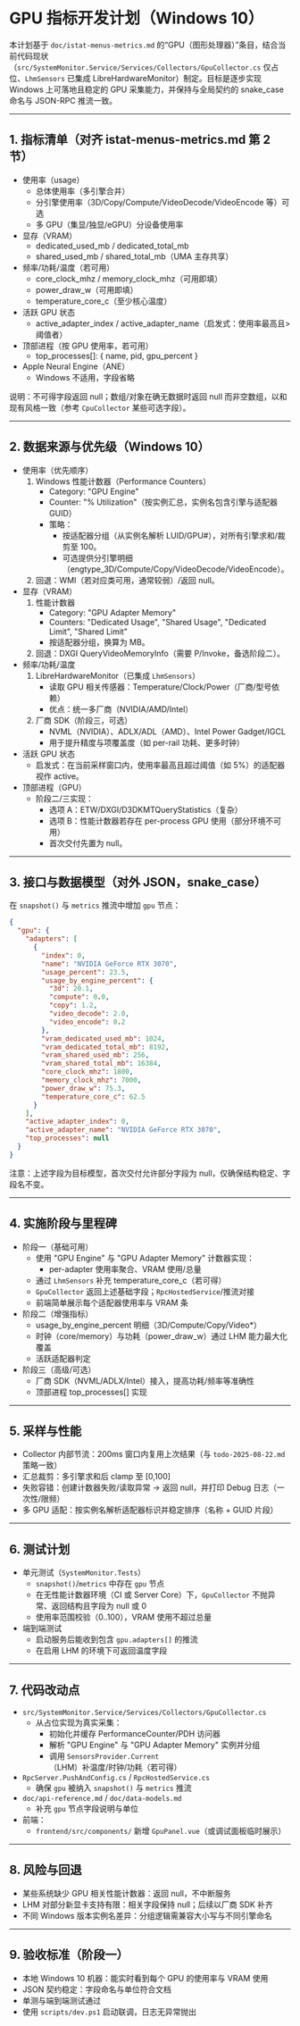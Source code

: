 # GPU 指标开发计划（Windows 10）

本计划基于 `doc/istat-menus-metrics.md` 的“GPU（图形处理器）”条目，结合当前代码现状（`src/SystemMonitor.Service/Services/Collectors/GpuCollector.cs` 仅占位、`LhmSensors` 已集成 LibreHardwareMonitor）制定。目标是逐步实现 Windows 上可落地且稳定的 GPU 采集能力，并保持与全局契约的 snake_case 命名与 JSON-RPC 推流一致。

---

## 1. 指标清单（对齐 istat-menus-metrics.md 第 2 节）
- 使用率（usage）
  - 总体使用率（多引擎合并）
  - 分引擎使用率（3D/Copy/Compute/VideoDecode/VideoEncode 等）可选
  - 多 GPU（集显/独显/eGPU）分设备使用率
- 显存（VRAM）
  - dedicated_used_mb / dedicated_total_mb
  - shared_used_mb / shared_total_mb（UMA 主存共享）
- 频率/功耗/温度（若可用）
  - core_clock_mhz / memory_clock_mhz（可用即填）
  - power_draw_w（可用即填）
  - temperature_core_c（至少核心温度）
- 活跃 GPU 状态
  - active_adapter_index / active_adapter_name（启发式：使用率最高且>阈值者）
- 顶部进程（按 GPU 使用率，若可用）
  - top_processes[]: { name, pid, gpu_percent }
- Apple Neural Engine（ANE）
  - Windows 不适用，字段省略

说明：不可得字段返回 null；数组/对象在确无数据时返回 null 而非空数组，以和现有风格一致（参考 `CpuCollector` 某些可选字段）。

---

## 2. 数据来源与优先级（Windows 10）
- 使用率（优先顺序）
  1) Windows 性能计数器（Performance Counters）
     - Category: "GPU Engine"
     - Counter: "% Utilization"（按实例汇总，实例名包含引擎与适配器 GUID）
     - 策略：
       - 按适配器分组（从实例名解析 LUID/GPU#），对所有引擎求和/裁剪至 100。
       - 可选提供分引擎明细（engtype_3D/Compute/Copy/VideoDecode/VideoEncode）。
  2) 回退：WMI（若对应类可用，通常较弱）/返回 null。
- 显存（VRAM）
  1) 性能计数器
     - Category: "GPU Adapter Memory"
     - Counters: "Dedicated Usage", "Shared Usage", "Dedicated Limit", "Shared Limit"
     - 按适配器分组，换算为 MB。
  2) 回退：DXGI QueryVideoMemoryInfo（需要 P/Invoke，备选阶段二）。
- 频率/功耗/温度
  1) LibreHardwareMonitor（已集成 `LhmSensors`）
     - 读取 GPU 相关传感器：Temperature/Clock/Power（厂商/型号依赖）
     - 优点：统一多厂商（NVIDIA/AMD/Intel）
  2) 厂商 SDK（阶段三，可选）
     - NVML（NVIDIA）、ADLX/ADL（AMD）、Intel Power Gadget/IGCL
     - 用于提升精度与项覆盖度（如 per-rail 功耗、更多时钟）
- 活跃 GPU 状态
  - 启发式：在当前采样窗口内，使用率最高且超过阈值（如 5%）的适配器视作 active。
- 顶部进程（GPU）
  - 阶段二/三实现：
    - 选项 A：ETW/DXGI/D3DKMTQueryStatistics（复杂）
    - 选项 B：性能计数器若存在 per-process GPU 使用（部分环境不可用）
    - 首次交付先置为 null。

---

## 3. 接口与数据模型（对外 JSON，snake_case）
在 `snapshot()` 与 `metrics` 推流中增加 `gpu` 节点：

```json
{
  "gpu": {
    "adapters": [
      {
        "index": 0,
        "name": "NVIDIA GeForce RTX 3070",
        "usage_percent": 23.5,
        "usage_by_engine_percent": {
          "3d": 20.1,
          "compute": 0.0,
          "copy": 1.2,
          "video_decode": 2.0,
          "video_encode": 0.2
        },
        "vram_dedicated_used_mb": 1024,
        "vram_dedicated_total_mb": 8192,
        "vram_shared_used_mb": 256,
        "vram_shared_total_mb": 16384,
        "core_clock_mhz": 1800,
        "memory_clock_mhz": 7000,
        "power_draw_w": 75.3,
        "temperature_core_c": 62.5
      }
    ],
    "active_adapter_index": 0,
    "active_adapter_name": "NVIDIA GeForce RTX 3070",
    "top_processes": null
  }
}
```

注意：上述字段为目标模型，首次交付允许部分字段为 null，仅确保结构稳定、字段名不变。

---

## 4. 实施阶段与里程碑
- 阶段一（基础可用）
  - 使用 "GPU Engine" 与 "GPU Adapter Memory" 计数器实现：
    - per-adapter 使用率聚合、VRAM 使用/总量
  - 通过 `LhmSensors` 补充 temperature_core_c（若可得）
  - `GpuCollector` 返回上述基础字段；`RpcHostedService`/推流对接
  - 前端简单展示每个适配器使用率与 VRAM 条
- 阶段二（增强指标）
  - usage_by_engine_percent 明细（3D/Compute/Copy/Video*）
  - 时钟（core/memory）与功耗（power_draw_w）通过 LHM 能力最大化覆盖
  - 活跃适配器判定
- 阶段三（高级/可选）
  - 厂商 SDK（NVML/ADLX/Intel）接入，提高功耗/频率等准确性
  - 顶部进程 top_processes[] 实现

---

## 5. 采样与性能
- Collector 内部节流：200ms 窗口内复用上次结果（与 `todo-2025-08-22.md` 策略一致）
- 汇总裁剪：多引擎求和后 clamp 至 [0,100]
- 失败容错：创建计数器失败/读取异常 → 返回 null，并打印 Debug 日志（一次性/限频）
- 多 GPU 适配：按实例名解析适配器标识并稳定排序（名称 + GUID 片段）

---

## 6. 测试计划
- 单元测试（`SystemMonitor.Tests`）
  - `snapshot()`/`metrics` 中存在 `gpu` 节点
  - 在无性能计数器环境（CI 或 Server Core）下，`GpuCollector` 不抛异常、返回结构且字段为 null 或 0
  - 使用率范围校验（0..100），VRAM 使用不超过总量
- 端到端测试
  - 启动服务后能收到包含 `gpu.adapters[]` 的推流
  - 在启用 LHM 的环境下可返回温度字段

---

## 7. 代码改动点
- `src/SystemMonitor.Service/Services/Collectors/GpuCollector.cs`
  - 从占位实现为真实采集：
    - 初始化并缓存 PerformanceCounter/PDH 访问器
    - 解析 "GPU Engine" 与 "GPU Adapter Memory" 实例并分组
    - 调用 `SensorsProvider.Current`（LHM）补温度/时钟/功耗（若可得）
- `RpcServer.PushAndConfig.cs` / `RpcHostedService.cs`
  - 确保 `gpu` 被纳入 `snapshot()` 与 `metrics` 推流
- `doc/api-reference.md` / `doc/data-models.md`
  - 补充 `gpu` 节点字段说明与单位
- 前端：
  - `frontend/src/components/` 新增 `GpuPanel.vue`（或调试面板临时展示）

---

## 8. 风险与回退
- 某些系统缺少 GPU 相关性能计数器：返回 null，不中断服务
- LHM 对部分新显卡支持有限：相关字段保持 null；后续以厂商 SDK 补齐
- 不同 Windows 版本实例名差异：分组逻辑需兼容大小写与不同引擎命名

---

## 9. 验收标准（阶段一）
- 本地 Windows 10 机器：能实时看到每个 GPU 的使用率与 VRAM 使用
- JSON 契约稳定：字段命名与单位符合文档
- 单测与端到端测试通过
- 使用 `scripts/dev.ps1` 启动联调，日志无异常抛出
